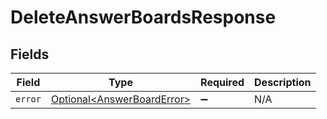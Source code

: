 # DeleteAnswerBoardsResponse


## Fields

| Field                                                                      | Type                                                                       | Required                                                                   | Description                                                                |
| -------------------------------------------------------------------------- | -------------------------------------------------------------------------- | -------------------------------------------------------------------------- | -------------------------------------------------------------------------- |
| `error`                                                                    | [Optional\<AnswerBoardError>](../../models/components/AnswerBoardError.md) | :heavy_minus_sign:                                                         | N/A                                                                        |